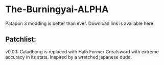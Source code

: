# The-Burningyai-ALPHA
Patapon 3 modding is better than ever.
Download link is available here:
###
Patchlist:
-----
v0.0.1:
  Caladbong is replaced with Halo Former Greatsword with extreme accuracy in its stats. Inspired by a wretched japanese dude.
